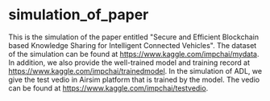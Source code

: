 # simulation_of_paper
This is the simulation of the paper entitled "Secure and Efficient Blockchain based Knowledge Sharing for Intelligent Connected Vehicles".
The dataset of the simulation can be found at https://www.kaggle.com/impchai/mydata.
In addition, we also provide the well-trained model and training record at https://www.kaggle.com/impchai/trainedmodel.
In the simulation of ADL, we give the test vedio in Airsim platform that is trained by the model. The vedio can be found at https://www.kaggle.com/impchai/testvedio.

